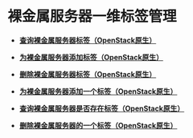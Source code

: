 # 裸金属服务器一维标签管理<a name="ZH-CN_TOPIC_0060410925"></a>

-   **[查询裸金属服务器标签（OpenStack原生）](查询裸金属服务器标签（OpenStack原生）.md)**  

-   **[为裸金属服务器添加标签（OpenStack原生）](为裸金属服务器添加标签（OpenStack原生）.md)**  

-   **[删除裸金属服务器标签（OpenStack原生）](删除裸金属服务器标签（OpenStack原生）.md)**  

-   **[为裸金属服务器添加一个标签（OpenStack原生）](为裸金属服务器添加一个标签（OpenStack原生）.md)**  

-   **[查询裸金属服务器是否存在标签（OpenStack原生）](查询裸金属服务器是否存在标签（OpenStack原生）.md)**  

-   **[删除裸金属服务器的一个标签（OpenStack原生）](删除裸金属服务器的一个标签（OpenStack原生）.md)**  


